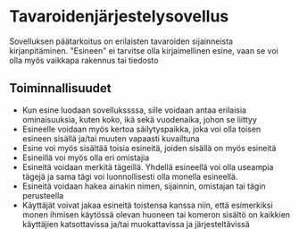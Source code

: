 # Tavaroidenjärjestelysovellus

Sovelluksen päätarkoitus on erilaisten tavaroiden sijainneista kirjanpitäminen. "Esineen" ei tarvitse olla kirjaimellinen esine, vaan se voi olla myös vaikkapa rakennus tai tiedosto

## Toiminnallisuudet
* Kun esine luodaan sovellukssssa, sille voidaan antaa erilaisia ominaisuuksia, kuten koko, ikä sekä vuodenaika, johon se liittyy
* Esineelle voidaan myös kertoa säilytyspaikka, joka voi olla toisen esineen sisällä ja/tai muuten vapaasti kuvailtuna
* Esine voi myös sisältää toisia esineitä, joiden sisällä on myös esineitä
* Esineillä voi myös olla eri omistajia
* Esineitä voidaan merkitä tägeillä. Yhdellä esineellä voi olla useampia tägejä ja sama tägi voi luonnollisesti olla monella esineellä.
* Esineitä voidaan hakea ainakin nimen, sijainnin, omistajan tai tägin perusteella
* Käyttäjät voivat jakaa esineitä toistensa kanssa niin, että esimerkiksi monen ihmisen käytössä olevan huoneen tai komeron sisältö on kaikkien käyttäjien katsottavissa ja/tai muokattavissa ja järjesteltävissä